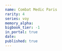 ```yaml
---
name: Combat Medic Paris
rarity: 4
series: voy
memory_alpha:
bigbook_tier: -1
in_portal: true
date:
published: true
---
```



